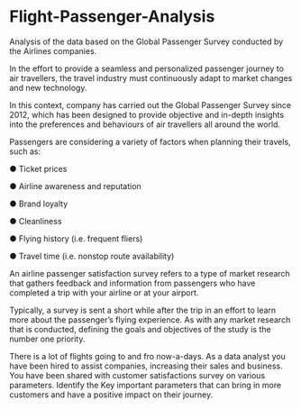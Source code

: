 # Flight-Passenger-Analysis
Analysis of the data based on the Global Passenger Survey conducted by the Airlines companies.

In the effort to provide a seamless and personalized passenger journey to air travellers, the travel industry must continuously adapt to market changes and new technology. 

In this context, company has carried out the Global Passenger Survey since 2012, which has been designed to provide objective and in-depth insights into the preferences and behaviours of air travellers all around the world.

Passengers are considering a variety of factors when planning their travels, such as:

●	Ticket prices

●	Airline awareness and reputation

●	Brand loyalty

●	Cleanliness

●	Flying history (i.e. frequent fliers)

●	Travel time (i.e. nonstop route availability)

An airline passenger satisfaction survey refers to a type of market research that gathers feedback and information from passengers who have completed a trip with your airline or at your airport.

Typically, a survey is sent a short while after the trip in an effort to learn more about the passenger’s flying experience.
As with any market research that is conducted, defining the goals and objectives of the study is the number one priority.

There is a lot of flights going to and fro now-a-days. As a data analyst you have been hired to assist companies, increasing their sales and business.
You have been shared with customer satisfactions survey on various parameters. Identify the Key important parameters that can bring in more customers and have a positive impact on their journey.
